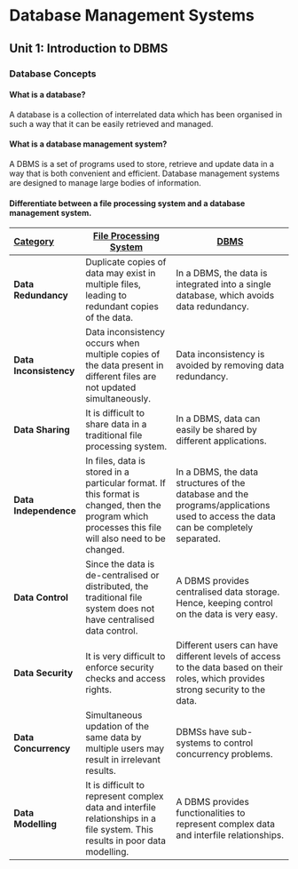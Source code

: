 # Database Management Systems

## Unit 1: Introduction to DBMS

### Database Concepts
#### What is a database?
A database is a collection of interrelated data which has been organised in such a way that it can be easily retrieved and managed.

#### What is a database management system?
A DBMS is a set of programs used to store, retrieve and update data in a way that is both convenient and efficient. Database management systems are designed to manage large bodies of information.

#### Differentiate between a file processing system and a database management system.

| <u>**Category**</u>    | <u>**File Processing System**</u>                            | <u>**DBMS**</u>                                              |
| :--------------------- | ------------------------------------------------------------ | ------------------------------------------------------------ |
| **Data Redundancy**    | Duplicate copies of data may exist in multiple files, leading to redundant copies of the data. | In a DBMS, the data is integrated into a single database, which avoids data redundancy. |
| **Data Inconsistency** | Data inconsistency occurs when multiple copies of the data present in different files are not updated simultaneously. | Data inconsistency is avoided by removing data redundancy.   |
| **Data Sharing**       | It is difficult to share data in a traditional file processing system. | In a DBMS, data can easily be shared by different applications. |
| **Data Independence**  | In files, data is stored in a particular format. If this format is changed, then the program which processes this file will also need to be changed. | In a DBMS, the data structures of the database and the programs/applications used to access the data can be completely separated. |
| **Data Control**       | Since the data is de-centralised or distributed, the traditional file system does not have centralised data control. | A DBMS provides centralised data storage. Hence, keeping control on the data is very easy. |
| **Data Security**      | It is very difficult to enforce security checks and access rights. | Different users can have different levels of access to the data based on their roles, which provides strong security to the data. |
| **Data Concurrency**   | Simultaneous updation of the same data by multiple users may result in irrelevant results. | DBMSs have sub-systems to control concurrency problems.      |
| **Data Modelling**     | It is difficult to represent complex data and interfile relationships in a file system. This results in poor data modelling. | A DBMS provides functionalities to represent complex data and interfile relationships. |

